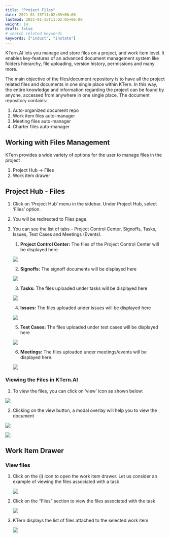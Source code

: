 ```yaml
---
title: "Project Files"
date: 2021-01-15T11:02:05+06:00
lastmod: 2021-01-15T11:02:05+06:00
weight: 14
draft: false
# search related keywords
keywords: ["induct", "instate"]
---
```



KTern.AI lets you manage and store files on a project, and work item level. It enables key-features of an advanced document management system like folders hierarchy, file uploading, version history, permissions and many more.

The main objective of the files/document repository is to have all the project related files and documents in one single place within KTern. In this way, the entire knowledge and information regarding the project can be found by anyone, accessed from anywhere in one single place.
The document repository contains:

1. Auto-organized document repo
2. Work item files auto-manager
3. Meeting files auto-manager
4. Charter files auto-manager

## Working with Files Management

KTern provides a wide variety of options for the user to manage files in the project

1. Project Hub -> Files
2. Work item drawer

## Project Hub - Files

1. Click on ‘Project Hub’ menu in the sidebar. Under Project Hub, select ‘Files’ option.
2. You will be redirected to Files page.
3. You can see the list of tabs – Project Control Center, Signoffs, Tasks, Issues, Test Cases and Meetings (Events).

   1. **Project Control Center:** The files of the Project Control Center will be displayed here.

   ![](https://storage.googleapis.com/ktern-docs-files/files-1.png)

   2. **Signoffs:** The signoff documents will be displayed here

   ![](https://storage.googleapis.com/ktern-docs-files/files-2.png)

   3. **Tasks:** The files uploaded under tasks will be displayed here

   ![](https://storage.googleapis.com/ktern-docs-files/files-3.png)

   4. **Issues:** The files uploaded under issues will be displayed here

   ![](https://storage.googleapis.com/ktern-docs-files/files-4.png)

   5. **Test Cases:** The files uploaded under test cases will be displayed here

   ![](https://storage.googleapis.com/ktern-docs-files/files-5.png)

   6. **Meetings:** The files uploaded under meetings/events will be displayed here.

   ![](https://storage.googleapis.com/ktern-docs-files/files-6.png)

### Viewing the Files in KTern.AI

1. To view the files, you can click on ‘view’ icon as shown below:

![](https://storage.googleapis.com/ktern-docs-files/files-7.png)

2. Clicking on the view button, a modal overlay will help you to view the document

![](https://storage.googleapis.com/ktern-docs-files/files-8.png)

![](https://storage.googleapis.com/ktern-docs-files/files-9.png)

## Work Item Drawer

### View files

1. Click on the (i) icon to open the work item drawer. Let us consider an example of viewing the files
   associated with a task

   ![](https://storage.googleapis.com/ktern-public-files/product-documentation/my-work-items.png)

2. Click on the “Files” section to view the files associated with the task

   ![](https://storage.googleapis.com/ktern-public-files/product-documentation/my-work-items-1.png)

3. KTern displays the list of files attached to the selected work item

   ![](https://storage.googleapis.com/ktern-public-files/product-documentation/my-work-items-2.png)
